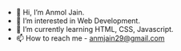 - 👋 Hi, I’m Anmol Jain.
- 👀 I’m interested in Web Development.
- 🌱 I’m currently learning HTML, CSS, Javascript.
- 📫 How to reach me - anmjain29@gmail.com

<!---
anmol-29/anmol-29 is a ✨ special ✨ repository because its `README.md` (this file) appears on your GitHub profile.
You can click the Preview link to take a look at your changes.
--->
